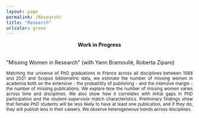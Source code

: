 ```yaml
---
layout: page
permalink: /Research/
title: "Research"
urlcolor: green
---
```


<div align="center">
 <b>Work in Progress</b>
</div>
&nbsp;  

"Missing Women in Research" (with Yann Bramoullé, Roberta Ziparo)
 <p align="justify">
<sub> Matching the universe of PhD graduations in France across all disciplines between 1988 and 2021 and Scopus bibliometric data, we estimate the number of missing women in academia both on the extensive - the probability of publishing - and the intensive margin - the number of missing publications. 
We explore how the number of missing women varies across time and disciplines. We also show how it correlates with initial gaps in PhD participation and the student-supervisor match characteristics. Preliminary findings show that female PhD students will be less likely to have at least one publication, and if they do, they will publish less in their careers. We observe heterogeneous trends across disciplines. </sub>
</p>
&nbsp;   
